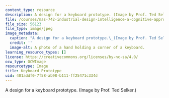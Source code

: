 ```yaml
---
content_type: resource
description: A design for a keyboard prototype. (Image by Prof. Ted Selker.)
file: /courses/mas-742-industrial-design-intelligence-a-cognitive-approach-to-engineering-fall-2003/401addf07f58ab98b111ff25471c334d_mas-742f03.jpg
file_size: 56123
file_type: image/jpeg
image_metadata:
  caption: "A design for a keyboard prototype.\_(Image by Prof. Ted Selker.)"
  credit: ''
  image-alt: A photo of a hand holding a corner of a keyboard.
learning_resource_types: []
license: https://creativecommons.org/licenses/by-nc-sa/4.0/
ocw_type: OCWImage
resourcetype: Image
title: Keyboard Prototype
uid: 401addf0-7f58-ab98-b111-ff25471c334d
---
```

A design for a keyboard prototype. (Image by Prof. Ted Selker.)
